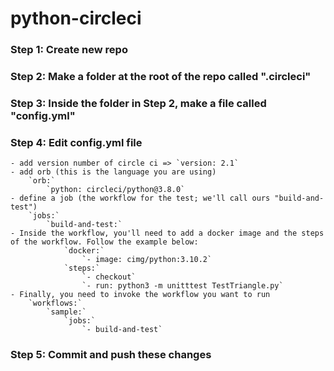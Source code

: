# python-circleci

### Step 1: Create new repo
### Step 2: Make a folder at the root of the repo called ".circleci"
### Step 3: Inside the folder in Step 2, make a file called "config.yml"
### Step 4: Edit config.yml file
    - add version number of circle ci => `version: 2.1`
    - add orb (this is the language you are using) 
        `orb:`
            `python: circleci/python@3.8.0`
    - define a job (the workflow for the test; we'll call ours "build-and-test")
        `jobs:`
            `build-and-test:`
    - Inside the workflow, you'll need to add a docker image and the steps of the workflow. Follow the example below:
                `docker:`
                    `- image: cimg/python:3.10.2`
                `steps:`
                    `- checkout`
                    `- run: python3 -m unitttest TestTriangle.py`
    - Finally, you need to invoke the workflow you want to run
        `workflows:`
            `sample:`
                `jobs:`
                    `- build-and-test`
### Step 5: Commit and push these changes
